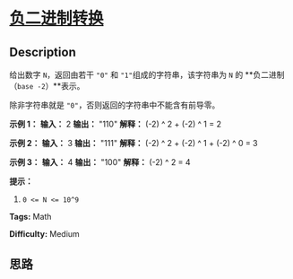 # [负二进制转换][title]

## Description

给出数字 `N`，返回由若干 `"0"` 和 `"1"`组成的字符串，该字符串为 `N` 的 **负二进制（`base -2`）**表示。

除非字符串就是 `"0"`，否则返回的字符串中不能含有前导零。



**示例 1：**
            **输入：** 2    **输出：** "110"    **解释：** (-2) ^ 2 + (-2) ^ 1 = 2    

**示例 2：**
            **输入：** 3    **输出：** "111"    **解释：** (-2) ^ 2 + (-2) ^ 1 + (-2) ^ 0 = 3    

**示例 3：**
            **输入：** 4    **输出：** "100"    **解释：** (-2) ^ 2 = 4    



**提示：**

  1. `0 <= N <= 10^9`


**Tags:** Math

**Difficulty:** Medium

## 思路

[title]: https://leetcode-cn.com/problems/convert-to-base-2
